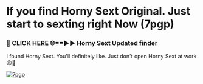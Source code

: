 # If you find Horny Sext Original. Just start to sexting right Now (7pgp)

<h3>🔴 CLICK HERE 🌐==►► <a href="https://tinyurl.com/mtbk5fxa" rel="nofollow">Horny Sext Updated finder</a></h3>

I found Horny Sext. You'll definitely like. Just don't open Horny Sext at work 😉💬

[![7pgp](https://i.imgur.com/Q8WKrnY.jpeg)](https://tinyurl.com/mtbk5fxa)

